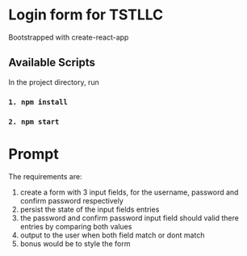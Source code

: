 # Login form for TSTLLC

Bootstrapped with create-react-app

## Available Scripts

In the project directory, run

### `1. npm install`

### `2. npm start`

# Prompt

The requirements are:
1. create a form with 3 input fields, for the username, password and confirm password respectively
2. persist the state of the input fields entries
3. the password and confirm password input field should valid there entries by comparing both values
4. output to the user when both field match or dont match
5. bonus would be to style the form